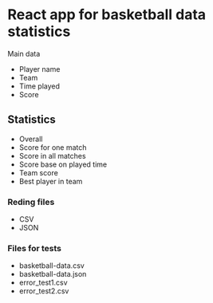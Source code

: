# React app for basketball data statistics

Main data
- Player name
- Team
- Time played
- Score

## Statistics
- Overall
- Score for one match
- Score in all matches
- Score base on played time
- Team score
- Best player in team

### Reding files
- CSV
- JSON

### Files for tests
 - basketball-data.csv
 - basketball-data.json
 - error_test1.csv
 - error_test2.csv
